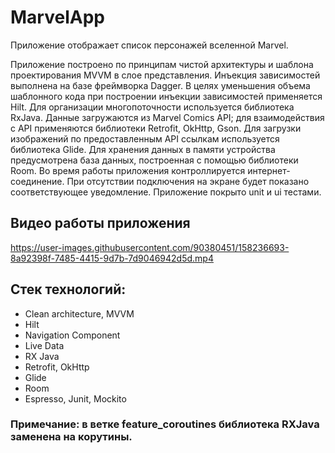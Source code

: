 # MarvelApp
Приложение отображает список персонажей вселенной Marvel. 

Приложение построено по принципам чистой архитектуры и шаблона проектирования MVVM в слое представления. 
Инъекция зависимостей выполнена на базе фреймворка Dagger.
В целях уменьшения объема шаблонного кода при построении инъекции зависимостей применяется Hilt.
Для организации многопоточности используется библиотека RxJava.
Данные загружаются из Marvel Comics API; для взаимодействия с API применяются библиотеки Retrofit, OkHttp, Gson.
Для загрузки изображений по предоставленным API ссылкам используется библиотека Glide.
Для хранения данных в памяти устройства предусмотрена база данных, построенная с помощью библиотеки Room.
Во время работы приложения контроллируется интернет-соединение. 
При отсутствии подключения на экране будет показано соответствующее уведомление.
Приложение покрыто unit и ui тестами.

## Видео работы приложения
https://user-images.githubusercontent.com/90380451/158236693-8a92398f-7485-4415-9d7b-7d9046942d5d.mp4

## Стек технологий:
- Clean architecture, MVVM
- Hilt
- Navigation Component
- Live Data
- RX Java
- Retrofit, OkHttp
- Glide
- Room
- Espresso, Junit, Mockito


### Примечание: в ветке feature_coroutines библиотека RXJava заменена на корутины.
